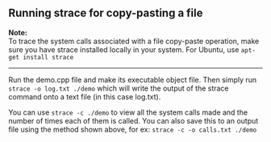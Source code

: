 ## Running strace for copy-pasting a file

**Note:** <br />
To trace the system calls associated with a file copy-paste operation, make sure you have strace installed locally in your system.
For Ubuntu, use ` apt-get install strace ` 

---

Run the demo.cpp file and make its executable object file. Then simply run
` strace -o log.txt ./demo ` which will write the output of the strace command onto a text file (in this case log.txt).

You can use ` strace -c ./demo ` to view all the system calls made and the number of times each of them is called.
You can also save this to an output file using the method shown above, for ex: `strace -c -o calls.txt ./demo `
